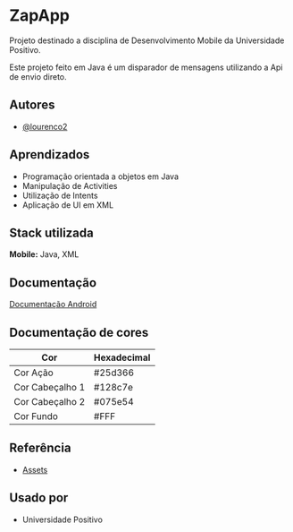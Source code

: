
# ZapApp

Projeto destinado a disciplina de Desenvolvimento Mobile da Universidade Positivo. 

Este projeto feito em Java é um disparador de mensagens utilizando a Api de envio direto.





## Autores

- [@lourenco2](https://github.com/lourenco2)


## Aprendizados

* Programação orientada a objetos em Java
* Manipulação de Activities
* Utilização de Intents
* Aplicação de UI em XML

## Stack utilizada

**Mobile:** Java, XML




## Documentação

[Documentação Android](https://developer.android.com/)

## Documentação de cores

| Cor               | Hexadecimal                                                |
| ----------------- | ---------------------------------------------------------------- |
| Cor Ação       | #25d366 |
| Cor Cabeçalho 1      | #128c7e |
| Cor Cabeçalho 2     | #075e54 |
| Cor Fundo      | #FFF |



## Referência

 - [Assets](https://fonts.google.com/icons?icon.query=men)


## Usado por


- Universidade Positivo


